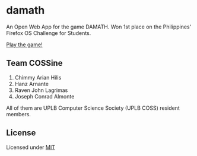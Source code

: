 damath
======

An Open Web App for the game DAMATH. Won 1st place on the Philippines' Firefox OS Challenge for Students.

[Play the game!](http://ravenjohn.github.io/damath)

Team COSSine 
------
1. Chimmy Arian Hilis
2. Hanz Arnante
3. Raven John Lagrimas
4. Joseph Conrad Almonte

All of them are UPLB Computer Science Society (UPLB COSS) resident members.

License
-------
Licensed under [MIT](https://github.com/ravenjohn/damath/blob/master/LICENSE)

